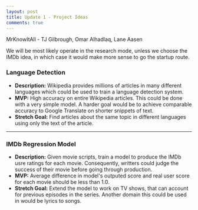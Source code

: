 ```yaml
---
layout: post
title: Update 1 - Project Ideas
comments: true
---
```


MrKnowItAll - TJ Gilbrough, Omar Alhadlaq, Lane Aasen

We will be most likely operate in the research mode, unless we choose the IMDb idea, in which case it would make more sense to go the startup route.

### [](#header-3)Language Detection
- **Description:** Wikipedia provides millions of articles in many different languages which could be used to train a language detection system.
- **MVP:** High accuracy on entire Wikipedia articles. This could be done with a very simple model. A harder goal would be to achieve comparable accuracy to Google Translate on shorter snippets of text.
- **Stretch Goal:** Find articles about the same topic in different languages using only the text of the article.

* * *

### [](#header-3)IMDb Regression Model
- **Description:** Given movie scripts, train a model to produce the IMDb usre ratings for each movie. Consequently, writters could judge the success of their movie before going through production.
- **MVP:** Average difference in model's outputed score and real user score for each movie should be less than 1.0.
- **Stretch Goal:** Extend the model to work on TV shows, that can account for previous episodes in the series. Another domain this could be used in would be lyrics to songs.